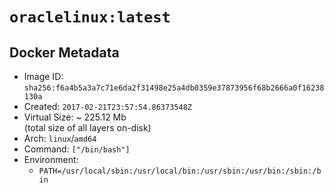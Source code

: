 # `oraclelinux:latest`

## Docker Metadata

- Image ID: `sha256:f6a4b5a3a7c71e6da2f31498e25a4db0359e37873956f68b2666a0f16238130a`
- Created: `2017-02-21T23:57:54.86373548Z`
- Virtual Size: ~ 225.12 Mb  
  (total size of all layers on-disk)
- Arch: `linux`/`amd64`
- Command: `["/bin/bash"]`
- Environment:
  - `PATH=/usr/local/sbin:/usr/local/bin:/usr/sbin:/usr/bin:/sbin:/bin`
